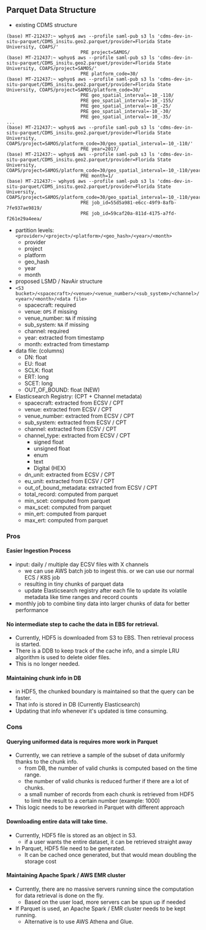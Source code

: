 ## Parquet Data Structure
- existing CDMS structure
```angular2
(base) MT-212437:~ wphyo$ aws --profile saml-pub s3 ls 'cdms-dev-in-situ-parquet/CDMS_insitu.geo2.parquet/provider=Florida State University, COAPS/'
                           PRE project=SAMOS/
(base) MT-212437:~ wphyo$ aws --profile saml-pub s3 ls 'cdms-dev-in-situ-parquet/CDMS_insitu.geo2.parquet/provider=Florida State University, COAPS/project=SAMOS/'
                           PRE platform_code=30/
(base) MT-212437:~ wphyo$ aws --profile saml-pub s3 ls 'cdms-dev-in-situ-parquet/CDMS_insitu.geo2.parquet/provider=Florida State University, COAPS/project=SAMOS/platform_code=30/'
                           PRE geo_spatial_interval=-10_-110/
                           PRE geo_spatial_interval=-10_-155/
                           PRE geo_spatial_interval=-10_-25/
                           PRE geo_spatial_interval=-10_-30/
                           PRE geo_spatial_interval=-10_-35/
...
(base) MT-212437:~ wphyo$ aws --profile saml-pub s3 ls 'cdms-dev-in-situ-parquet/CDMS_insitu.geo2.parquet/provider=Florida State University, COAPS/project=SAMOS/platform_code=30/geo_spatial_interval=-10_-110/'
                           PRE year=2017/
(base) MT-212437:~ wphyo$ aws --profile saml-pub s3 ls 'cdms-dev-in-situ-parquet/CDMS_insitu.geo2.parquet/provider=Florida State University, COAPS/project=SAMOS/platform_code=30/geo_spatial_interval=-10_-110/year=2017/'
                           PRE month=1/
(base) MT-212437:~ wphyo$ aws --profile saml-pub s3 ls 'cdms-dev-in-situ-parquet/CDMS_insitu.geo2.parquet/provider=Florida State University, COAPS/project=SAMOS/platform_code=30/geo_spatial_interval=-10_-110/year=2017/month=1/'
                           PRE job_id=55d5a981-e6cc-49f9-8afb-7fe937ae9819/
                           PRE job_id=59caf20a-811d-4175-a7fd-f261e29a4eea/
```
- partition levels: `<provider>/<project>/<platform>/<geo_hash>/<year>/<month>`
    - provider
    - project
    - platform
    - geo_hash
    - year
    - month
- proposed LSMD / NavAir structure
- `<S3 bucket>/<spacecraft>/<venue>/<venue_number>/<sub_system>/<channel>/<year>/<month>/<data file>`
    - spacecraft: required
    - venue: `OPS` if missing
    - venue_number: `NA` if missing
    - sub_system: `NA` if missing
    - channel: required
    - year: extracted from timestamp
    - month: extracted from timestamp
- data file: (columns)
    - DN: float
    - EU: float
    - SCLK: float
    - ERT: long
    - SCET: long
    - OUT_OF_BOUND: float (NEW)
- Elasticsearch Registry: (CPT + Channel metadata)
    - spacecraft: extracted from ECSV / CPT
    - venue: extracted from ECSV / CPT
    - venue_number: extracted from ECSV / CPT
    - sub_system: extracted from ECSV / CPT
    - channel: extracted from ECSV / CPT
    - channel_type: extracted from ECSV / CPT
        - signed float
        - unsigned float
        - enum
        - text
        - Digital (HEX)
    - dn_unit: extracted from ECSV / CPT
    - eu_unit: extracted from ECSV / CPT
    - out_of_bound_metadata: extracted from ECSV / CPT
    - total_record: computed from parquet
    - min_scet: computed from parquet
    - max_scet: computed from parquet
    - min_ert: computed from parquet
    - max_ert: computed from parquet
    
### Pros
#### Easier Ingestion Process
- input: daily / multiple day ECSV files with X channels
    - we can use AWS batch job to ingest this. or we can use our normal ECS / K8S  job
    - resulting in tiny chunks of parquet data
    - update Elasticsearch registry after each file to update its volatile metadata like time ranges and record counts
- monthly job to combine tiny data into larger chunks of data for better performance

#### No intermediate step to cache the data in EBS for retrieval. 
- Currently, HDF5 is downloaded from S3 to EBS. Then retrieval process is started. 
- There is a DDB to keep track of the cache info, and a simple LRU algorithm is used to delete older files. 
- This is no longer needed.  

#### Maintaining chunk info in DB
- in HDF5, the chunked boundary is maintained so that the query can be faster. 
- That info is stored in DB (Currently Elasticsearch)
- Updating that info whenever it's updated is time consuming. 

### Cons
#### Querying uniformed data is requires more work in Parquet
- Currently, we can retrieve a sample of the subset of data uniformly thanks to the chunk info. 
    - from DB, the number of valid chunks is computed based on the time range. 
    - the number of valid chunks is reduced further if there are a lot of chunks. 
    - a small number of records from each chunk is retrieved from HDF5 to limit the result to a certain number (example: 1000)
- This logic needs to be reworked in Parquet with different approach
    
#### Downloading entire data will take time. 
- Currently, HDF5 file is stored as an object in S3. 
    - if a user wants the entire dataset, it can be retrieved straight away
- In Parquet, HDF5 file need to be generated.
    - It can be cached once generated, but that would mean doubling the storage cost

#### Maintaining Apache Spark / AWS EMR cluster
- Currently, there are no massive servers running since the computation for data retrieval is done on the fly. 
    - Based on the user load, more servers can be spun up if needed
- If Parquet is used, an Apache Spark / EMR cluster needs to be kept running. 
    - Alternative is to use AWS Athena and Glue.
    

 